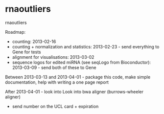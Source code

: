 rnaoutliers
===========

rnaoutliers

Roadmap:
- counting: 2013-02-16
- counting + normalization and statistics: 2013-02-23 - send everything to Gene for tests
- alignment for visualisations: 2013-03-02
- sequence logos for edited miRNA (see seqLogo from Bioconductor): 2013-03-09 - send both of these to Gene


Between 2013-03-13 and 2013-04-01 - package this code, make simple documentation, help with writing a one page report

After 2013-04-01 - look into 
Look into bwa aligner (burrows-wheeler aligner)

- send number on the UCL card + expiration

